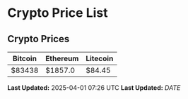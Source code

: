 # Crypto Price List

## Crypto Prices
| Bitcoin | Ethereum | Litecoin |
| ------- | -------- | -------- |
| $83438 | $1857.0 | $84.45 |
**Last Updated:** 2025-04-01 07:26 UTC
**Last Updated:** $DATE$
